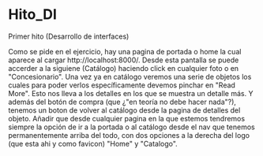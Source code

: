 # Hito_DI
Primer hito (Desarrollo de interfaces)

Como se pide en el ejercicio, hay una pagina de portada o home la cual aparece al cargar http://localhost:8000/.
Desde esta pantalla se puede accerder a la siguiene (Catálogo) haciendo click en cualquier foto o en "Concesionario".
Una vez ya en catálogo veremos una serie de objetos los cuales para poder verlos específicamente devemos pinchar en "Read More".
Esto nos lleva a los detalles en los que se muestra un detalle más. Y además del botón de compra (que ¿"en teoría no debe hacer nada"?),
tenemos un boton de volver al catálogo desde la pagina de detalles del objeto.
Añadir que desde cualquier pagina en la que estemos tendremos siempre la opción de ir a la portada o al catálogo desde el nav que tenemos permanentemente arriba del todo, con dos opciones a la derecha del logo (que esta ahi y como favicon) "Home" y "Catalogo".
